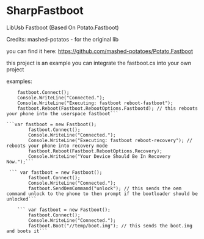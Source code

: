 # SharpFastboot
LibUsb Fastboot (Based On Potato.Fastboot)

Credits: mashed-potatos - for the original lib

you can find it here: https://github.com/mashed-potatoes/Potato.Fastboot

this project is an example you can integrate the fastboot.cs into your own project


examples:


```var fastboot = new Fastboot();
    fastboot.Connect();
    Console.WriteLine("Connected.");
    Console.WriteLine("Executing: fastboot reboot-fastboot"); 
    fastboot.Reboot(Fastboot.RebootOptions.Fastbootd); // this reboots your phone into the userspace fastboot```

```var fastboot = new Fastboot();
        fastboot.Connect();
        Console.WriteLine("Connected.");
        Console.WriteLine("Executing: fastboot reboot-recovery"); // reboots your phone into recovery mode
        fastboot.Reboot(Fastboot.RebootOptions.Recovery);
        Console.WriteLine("Your Device Should Be In Recovery Now.");```
  
 ``` var fastboot = new Fastboot();
        fastboot.Connect();
        Console.WriteLine("Connected.");
        fastboot.SendOemCommand("unlock"); // this sends the oem command unlock to the phone to then prompt if the bootloader should be unlocked```
        
    ``` var fastboot = new Fastboot();
        fastboot.Connect();
        Console.WriteLine("Connected.");
        fastboot.Boot("//temp/boot.img"); // this sends the boot.img and boots it```
        
        
